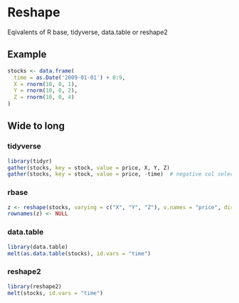 Reshape
=======

Eqivalents of R base, tidyverse, data.table or reshape2

## Example

```r
stocks <- data.frame(
  time = as.Date('2009-01-01') + 0:9,
  X = rnorm(10, 0, 1),
  Y = rnorm(10, 0, 2),
  Z = rnorm(10, 0, 4)
)
```

## Wide to long

### tidyverse

```r
library(tidyr)
gather(stocks, key = stock, value = price, X, Y, Z)
gather(stocks, key = stock, value = price, -time)  # negative col selection
```

### rbase 

```r
z <- reshape(stocks, varying = c("X", "Y", "Z"), v.names = "price", direction = "long", times = c("X", "Y", "Z"), timevar = "stock", idvar = "time")
rownames(z) <- NULL
```

### data.table

```r
library(data.table)
melt(as.data.table(stocks), id.vars = "time")
```

### reshape2

```r
library(reshape2)
melt(stocks, id.vars = "time")
```
